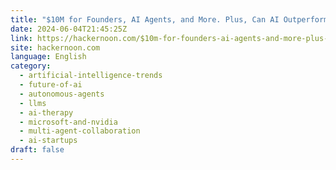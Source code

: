 ```yaml
---
title: "$10M for Founders, AI Agents, and More. Plus, Can AI Outperform Human Therapists?"
date: 2024-06-04T21:45:25Z
link: https://hackernoon.com/$10m-for-founders-ai-agents-and-more-plus-can-ai-outperform-human-therapists?source=rss&utm_medium=RSS&utm_source=news.12bit.vn
site: hackernoon.com
language: English
category:
  - artificial-intelligence-trends
  - future-of-ai
  - autonomous-agents
  - llms
  - ai-therapy
  - microsoft-and-nvidia
  - multi-agent-collaboration
  - ai-startups
draft: false
---
```

